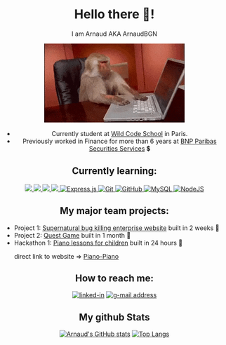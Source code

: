<h1 align="center" font-style="bold"> Hello there 👋!</h1>
<p align="center"> I am Arnaud AKA ArnaudBGN </p>

<p align="center">
<img src="https://github.com/ArnaudBGN/ArnaudBGN/blob/main/Img-github/giphy.gif" alt="Monkey trying to code"/>
</p>

<ul align="center">
  <li> Currently student at <a href="https://www.wildcodeschool.com/fr-FR">Wild Code School</a> in Paris. </li>
  <li> Previously worked in Finance for more than 6 years at <a href="https://securities.cib.bnpparibas/fr/">BNP Paribas Securities Services</a> 💲</li>
</ul>

<h2 align="center">Currently learning:</h2>

<div align="center"> 
  <a href=https://developer.mozilla.org/fr/docs/Web/JavaScript>
  <img src="https://img.shields.io/badge/javascript%20-%23323330.svg?&style=for-the-badge&logo=javascript&logoColor=%23F7DF1E"/>
  </a>
  <a href=https://html5.org/>
  <img src="https://img.shields.io/badge/html5%20-%23E34F26.svg?&style=for-the-badge&logo=html5&logoColor=white"/>
  </a>
  <a href=https://www.w3.org/Style/CSS/Overview.fr.html>
  <img src="https://img.shields.io/badge/css3%20-%231572B6.svg?&style=for-the-badge&logo=css3&logoColor=white"/>
  </a>
<a href=https://reactjs.org/>
<img src="https://img.shields.io/badge/react%20-%2320232a.svg?&style=for-the-badge&logo=react&logoColor=%2361DAFB"/>
</a>
<a href=https://expressjs.com/fr/>
<img alt="Express.js" src="https://img.shields.io/badge/express.js-%23404d59.svg?style=for-the-badge&logo=express&logoColor=%2361DAFB"/>
</a>
<a href=https://git-scm.com/>
<img alt="Git" src="https://img.shields.io/badge/git-%23F05033.svg?style=for-the-badge&logo=git&logoColor=white"/>
</a>
<a href=https://github.com>
  <img alt="GitHub" src="https://img.shields.io/badge/github-%23121011.svg?style=for-the-badge&logo=github&logoColor=white"/>
</a> 
<a href=https://www.mysql.com/>
<img alt="MySQL" src="https://img.shields.io/badge/mysql-%2300f.svg?style=for-the-badge&logo=mysql&logoColor=white"/>
</a>
<a href=https://nodejs.org/en/><img alt="NodeJS" src="https://img.shields.io/badge/node.js-6DA55F?style=for-the-badge&logo=node.js&logoColor=white"/>
</a>
</div>

<h2 align="center" font-style="bold">My major team projects:</h2>

<ul>
<li> Project 1: <a href="https://github.com/ArnaudBGN/Project-1" target="_blank">Supernatural bug killing enterprise website</a> built in 2 weeks 💪 </li>
<li> Project 2: <a href="https://github.com/ArnaudBGN/paris-0921-p2-groupe1" target="_blank">Quest Game</a> built in 1 month 💪 </li>
<li> Hackathon 1: <a href="https://github.com/ArnaudBGN/Piano_Piano_hackathon_paris_1121" target="_blank">Piano lessons for children</a> built in 24 hours 💪 </li>
  <p>direct link to website => <a href="https://adecisy.github.io/Piano-Piano/" target="_blank">Piano-Piano</a></p>
</ul>

<h2 align="center" font-style="bold">How to reach me:</h2>

<div align="center">
<a href="https://www.linkedin.com/in/arnaud-begin-4757176b/" target="_blank"><img alt="linked-in" src="https://img.shields.io/badge/linkedin-%230077B5.svg?&style=for-the-badge&logo=linkedin&logoColor=white" /></a>
<a href="mailto:arnaudbegin.ab@gmail.com" target="_blank"><img alt="g-mail address" src="https://img.shields.io/badge/-Gmail-c14438?style=for-the-badge&logo=Gmail&logoColor=white" /></a>
</div>

<h2 align="center">My github Stats</h2>

<div align="center">
  
 [![Arnaud's GitHub stats](https://github-readme-stats.vercel.app/api?username=ArnaudBGN&show_icons=true&theme=dracula)](https://github.com/ArnaudBGN/github-readme-stats)
 [![Top Langs](https://github-readme-stats.vercel.app/api/top-langs/?username=ArnaudBGN&layout=compact&theme=dracula)](https://github.com/ArnaudBGN/github-readme-stats)
  
 </div>
 



